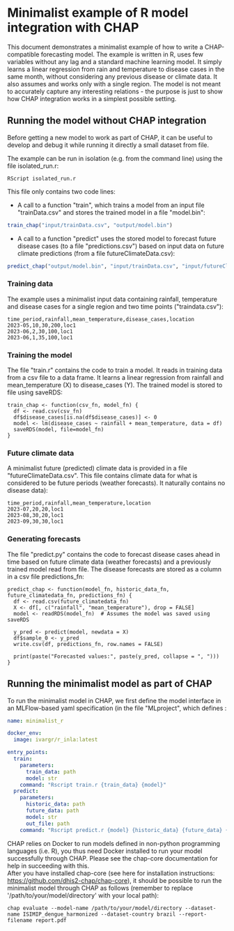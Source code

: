 # Minimalist example of R model integration with CHAP 
This document demonstrates a minimalist example of how to write a CHAP-compatible forecasting model. The example is written in R, uses few variables without any lag and a standard machine learning model. It simply learns a linear regression from rain and temperature to disease cases in the same month, without considering any previous disease or climate data. It also assumes and works only with a single region. The model is not meant to accurately capture any interesting relations - the purpose is just to show how CHAP integration works in a simplest possible setting. 

## Running the model without CHAP integration
Before getting a new model to work as part of CHAP, it can be useful to develop and debug it while running it directly a small dataset from file. 

The example can be run in isolation (e.g. from the command line) using the file isolated_run.r:
```
RScript isolated_run.r  
```

This file only contains two code lines:  
* A call to a function "train", which trains a model from an input file "trainData.csv" and stores the trained model in a file "model.bin":
```R
train_chap("input/trainData.csv", "output/model.bin")
```

* A call to a function "predict" uses the stored model to forecast future disease cases (to a file "predictions.csv") based on input data on future climate predictions (from a file futureClimateData.csv):
```R
predict_chap("output/model.bin", "input/trainData.csv", "input/futureClimateData.csv", "output/predictions.csv")
```


### Training data
The example uses a minimalist input data containing rainfall, temperature and disease cases for a single region and two time points ("traindata.csv"):
```csv
time_period,rainfall,mean_temperature,disease_cases,location
2023-05,10,30,200,loc1
2023-06,2,30,100,loc1
2023-06,1,35,100,loc1
```

### Training the model
The file "train.r" contains the code to train a model. It reads in training data from a csv file to a data frame. It learns a linear regression from rainfall and mean_temperature (X) to disease_cases (Y). The trained model is stored to file using saveRDS:
```
train_chap <- function(csv_fn, model_fn) {
  df <- read.csv(csv_fn)
  df$disease_cases[is.na(df$disease_cases)] <- 0
  model <- lm(disease_cases ~ rainfall + mean_temperature, data = df)
  saveRDS(model, file=model_fn)
}

```
### Future climate data
A minimalist future (predicted) climate data is provided in a file "futureClimateData.csv". This file contains climate data for what is considered to be future periods (weather forecasts). It naturally contains no disease data):  
```
time_period,rainfall,mean_temperature,location
2023-07,20,20,loc1
2023-08,30,20,loc1
2023-09,30,30,loc1
```

### Generating forecasts
The file "predict.py" contains the code to forecast disease cases ahead in time based on future climate data (weather forecasts) and a previously trained model read from file. The disease forecasts are stored as a column in a csv file predictions_fn:
```
predict_chap <- function(model_fn, historic_data_fn, future_climatedata_fn, predictions_fn) {
  df <- read.csv(future_climatedata_fn)
  X <- df[, c("rainfall", "mean_temperature"), drop = FALSE]
  model <- readRDS(model_fn)  # Assumes the model was saved using saveRDS

  y_pred <- predict(model, newdata = X)
  df$sample_0 <- y_pred
  write.csv(df, predictions_fn, row.names = FALSE)

  print(paste("Forecasted values:", paste(y_pred, collapse = ", ")))
}

```

## Running the minimalist model as part of CHAP
To run the minimalist model in CHAP, we first define the model interface in an MLFlow-based yaml specification (in the file "MLproject", which defines :

```yaml
name: minimalist_r

docker_env:
  image: ivargr/r_inla:latest

entry_points:
  train:
    parameters:
      train_data: path
      model: str
    command: "Rscript train.r {train_data} {model}"
  predict:
    parameters:
      historic_data: path
      future_data: path
      model: str
      out_file: path
    command: "Rscript predict.r {model} {historic_data} {future_data} {out_file}"
```

CHAP relies on Docker to run models defined in non-python programming languages (i.e. R), you thus need Docker installed to run your model successfully through CHAP. Please see the chap-core documentation for help in succeeding with this.  
After you have installed chap-core (see here for installation instructions: https://github.com/dhis2-chap/chap-core), it should be possible to run the minimalist model through CHAP as follows (remember to replace '/path/to/your/model/directory' with your local path):
```
chap evaluate --model-name /path/to/your/model/directory --dataset-name ISIMIP_dengue_harmonized --dataset-country brazil --report-filename report.pdf
```
